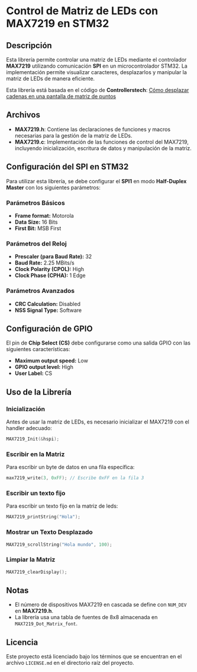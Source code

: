 # Control de Matriz de LEDs con MAX7219 en STM32

## Descripción
Esta librería permite controlar una matriz de LEDs mediante el controlador **MAX7219** utilizando comunicación **SPI** en un microcontrolador STM32. La implementación permite visualizar caracteres, desplazarlos y manipular la matriz de LEDs de manera eficiente.

Esta librería está basada en el código de **Controllerstech**:
[Cómo desplazar cadenas en una pantalla de matriz de puntos](https://controllerstech.com/how-to-scroll-string-on-dot-matrix-display/#info_box)

## Archivos
- **MAX7219.h**: Contiene las declaraciones de funciones y macros necesarias para la gestión de la matriz de LEDs.
- **MAX7219.c**: Implementación de las funciones de control del MAX7219, incluyendo inicialización, escritura de datos y manipulación de la matriz.

## Configuración del SPI en STM32
Para utilizar esta librería, se debe configurar el **SPI1** en modo **Half-Duplex Master** con los siguientes parámetros:

### **Parámetros Básicos**
- **Frame format:** Motorola
- **Data Size:** 16 Bits
- **First Bit:** MSB First

### **Parámetros del Reloj**
- **Prescaler (para Baud Rate):** 32
- **Baud Rate:** 2.25 MBits/s
- **Clock Polarity (CPOL):** High
- **Clock Phase (CPHA):** 1 Edge

### **Parámetros Avanzados**
- **CRC Calculation:** Disabled
- **NSS Signal Type:** Software

## Configuración de GPIO
El pin de **Chip Select (CS)** debe configurarse como una salida GPIO con las siguientes características:
- **Maximum output speed:** Low
- **GPIO output level:** High
- **User Label:** CS

## Uso de la Librería
### **Inicialización**
Antes de usar la matriz de LEDs, es necesario inicializar el MAX7219 con el handler adecuado:
```c
MAX7219_Init(&hspi);
```

### **Escribir en la Matriz**
Para escribir un byte de datos en una fila específica:
```c
max7219_write(3, 0xFF); // Escribe 0xFF en la fila 3
```

### **Escribir un texto fijo**
Para escribir un texto fijo en la matriz de leds:
```c
MAX7219_printString("Hola");
```

### **Mostrar un Texto Desplazado**
```c
MAX7219_scrollString("Hola mundo", 100);
```

### **Limpiar la Matriz**
```c
MAX7219_clearDisplay();
```

## Notas
- El número de dispositivos MAX7219 en cascada se define con `NUM_DEV` en **MAX7219.h**.
- La librería usa una tabla de fuentes de 8x8 almacenada en `MAX7219_Dot_Matrix_font`.

## Licencia
Este proyecto está licenciado bajo los términos que se encuentran en el archivo `LICENSE.md` en el directorio raíz del proyecto.

